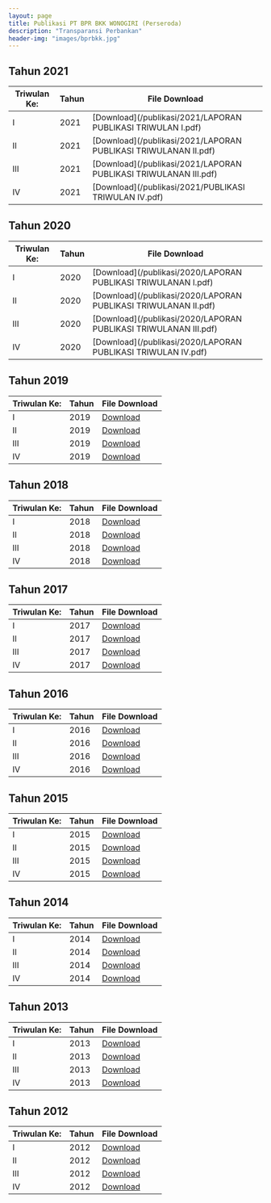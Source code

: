 ```yaml
---
layout: page
title: Publikasi PT BPR BKK WONOGIRI (Perseroda)
description: "Transparansi Perbankan"
header-img: "images/bprbkk.jpg"
---
```


## Tahun 2021

| Triwulan Ke:	| Tahun | File Download |
--------------- | ------- | ------------- |
I				| 2021				| [Download](/publikasi/2021/LAPORAN PUBLIKASI TRIWULAN I.pdf)
II				| 2021				| [Download](/publikasi/2021/LAPORAN PUBLIKASI TRIWULANAN II.pdf)
III				| 2021				| [Download](/publikasi/2021/LAPORAN PUBLIKASI TRIWULANAN III.pdf)
IV				| 2021				| [Download](/publikasi/2021/PUBLIKASI TRIWULAN IV.pdf)

## Tahun 2020

| Triwulan Ke:	| Tahun | File Download |
--------------- | ------- | ------------- |
I				| 2020				| [Download](/publikasi/2020/LAPORAN PUBLIKASI TRIWULANAN I.pdf)
II				| 2020				| [Download](/publikasi/2020/LAPORAN PUBLIKASI TRIWULANAN II.pdf)
III				| 2020				| [Download](/publikasi/2020/LAPORAN PUBLIKASI TRIWULANAN III.pdf)
IV				| 2020				| [Download](/publikasi/2020/LAPORAN PUBLIKASI TRIWULAN IV.pdf)

## Tahun 2019

| Triwulan Ke:	| Tahun | File Download |
--------------- | ------- | ------------- |
I				| 2019				| [Download](/publikasi/2019/201903.pdf)
II				| 2019				| [Download](/publikasi/2019/II_2019.pdf)
III				| 2019				| [Download](/publikasi/2019/LaporanPublikasiNeraca601576001092019.pdf)
IV				| 2019				| [Download](/publikasi/2019/LaporanPublikasi2019.pdf)

## Tahun 2018

| Triwulan Ke:	| Tahun | File Download |
--------------- | ------- | ------------- |
I				| 2018				| [Download](/publikasi/2018/201803.pdf)
II				| 2018				| [Download](/publikasi/2018/201806.pdf)
III				| 2018				| [Download](/publikasi/2018/201809.pdf)
IV				| 2018				| [Download](/publikasi/2018/201812.pdf)

## Tahun 2017

| Triwulan Ke:	| Tahun | File Download |
--------------- | ------- | ------------- |
I				| 2017				| [Download](/publikasi/2017/201703.pdf)
II				| 2017				| [Download](/publikasi/2017/201706.pdf)
III				| 2017				| [Download](/publikasi/2017/201709.pdf)
IV				| 2017				| [Download](/publikasi/2017/201712.pdf)

## Tahun 2016

| Triwulan Ke:	| Tahun | File Download |
--------------- | ------- | ------------- |
I				| 2016				| [Download](/publikasi/2016/201603.pdf)
II				| 2016				| [Download](/publikasi/2016/201606.pdf)
III				| 2016				| [Download](/publikasi/2016/201609.pdf)
IV				| 2016				| [Download](/publikasi/2016/201612.pdf)

## Tahun 2015

| Triwulan Ke:	| Tahun | File Download |
--------------- | ------- | ------------- |
I				| 2015				| [Download](/publikasi/2015/20150331.pdf)
II				| 2015				| [Download](/publikasi/2015/20150630.pdf)
III				| 2015				| [Download](/publikasi/2015/20150930.pdf)
IV				| 2015				| [Download](/publikasi/2015/20151231.pdf)

## Tahun 2014

| Triwulan Ke:	| Tahun | File Download |
--------------- | ------- | ------------- |
I				| 2014				| [Download](/publikasi/2014/20140331.pdf)
II				| 2014				| [Download](/publikasi/2014/20140630.pdf)
III				| 2014				| [Download](/publikasi/2014/20140930.pdf)
IV				| 2014				| [Download](/publikasi/2014/20141231.pdf)

## Tahun 2013

| Triwulan Ke:	| Tahun | File Download |
--------------- | ------- | ------------- |
I				| 2013				| [Download](/publikasi/2013/20130331.pdf)
II				| 2013				| [Download](/publikasi/2013/20130630.pdf)
III				| 2013				| [Download](/publikasi/2013/20130930.pdf)
IV				| 2013				| [Download](/publikasi/2013/20131231.pdf)

## Tahun 2012

| Triwulan Ke:	| Tahun | File Download |
--------------- | ------- | ------------- |
I				| 2012				| [Download](/publikasi/2012/20120331.pdf)
II				| 2012				| [Download](/publikasi/2012/20120630.pdf)
III				| 2012				| [Download](/publikasi/2012/20120930.pdf)
IV				| 2012				| [Download](/publikasi/2012/20121231.pdf)
